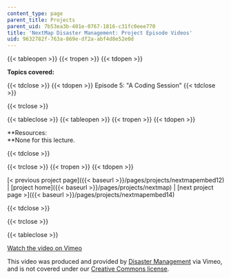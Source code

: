 ```yaml
---
content_type: page
parent_title: Projects
parent_uid: 7b53ea3b-401e-0767-1816-c31fc0eee770
title: 'NextMap Disaster Management: Project Episode Videos'
uid: 9632782f-763a-869e-df2a-abf4d8e52e0d
---
```


{{< tableopen >}}
{{< tropen >}}
{{< tdopen >}}


**Topics covered:**


{{< tdclose >}}
{{< tdopen >}}
Episode 5: "A Coding Session"
{{< tdclose >}}

{{< trclose >}}

{{< tableclose >}}
{{< tableopen >}}
{{< tropen >}}
{{< tdopen >}}


**Resources:  
**None for this lecture.


{{< tdclose >}}

{{< trclose >}}
{{< tropen >}}
{{< tdopen >}}


[\< previous project page]({{< baseurl >}}/pages/projects/nextmapembed12) | [project home]({{< baseurl >}}/pages/projects/nextmap) | [next project page >]({{< baseurl >}}/pages/projects/nextmapembed14)


{{< tdclose >}}

{{< trclose >}}

{{< tableclose >}}

[Watch the video on Vimeo](http://vimeo.com/moogaloop.swf?clip_id=2139606&server=vimeo.com&show_title=0&show_byline=0&show_portrait=0&color=&fullscreen=0&group_id=)

This video was produced and provided by [Disaster Management](http://vimeo.com/user807017) via Vimeo, and is not covered under our [Creative Commons license](/terms/#cc).